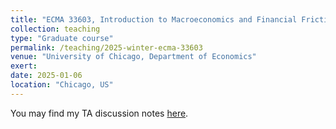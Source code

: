 ```yaml
---
title: "ECMA 33603, Introduction to Macroeconomics and Financial Frictions (Teaching Assistant, 2025 Winter)"
collection: teaching
type: "Graduate course"
permalink: /teaching/2025-winter-ecma-33603
venue: "University of Chicago, Department of Economics"
exert: 
date: 2025-01-06
location: "Chicago, US"
---
```

You may find my TA discussion notes [here](https://laurenqu.github.io/files/teaching/33603_TA_Discussion_Notes_Mar11.pdf).
